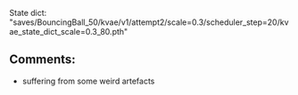 State dict: "saves/BouncingBall_50/kvae/v1/attempt2/scale=0.3/scheduler_step=20/kvae_state_dict_scale=0.3_80.pth"


## Comments: 
- suffering from some weird artefacts 